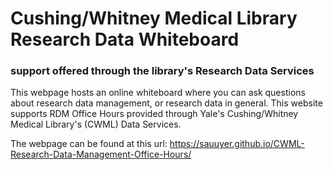 # Cushing/Whitney Medical Library Research Data Whiteboard
### support offered through the library's Research Data Services

This webpage hosts an online whiteboard where you can ask questions about research data management, or research data in general. This website supports RDM Office Hours provided through Yale's Cushing/Whitney Medical Library's (CWML) Data Services. 

The webpage can be found at this url: https://sauuyer.github.io/CWML-Research-Data-Management-Office-Hours/
